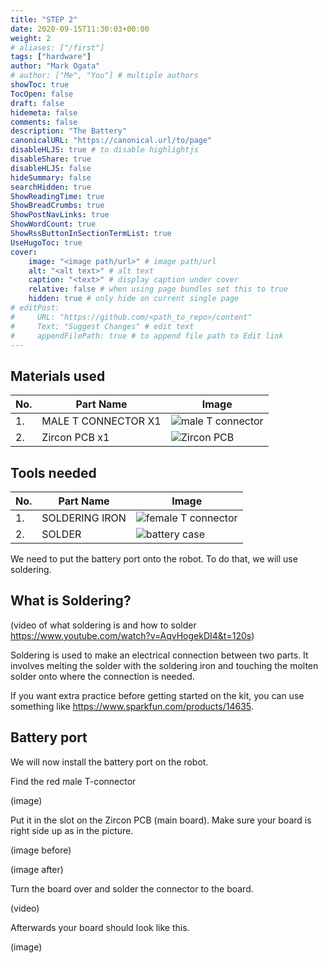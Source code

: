 ```yaml
---
title: "STEP 2"
date: 2020-09-15T11:30:03+00:00
weight: 2
# aliases: ["/first"]
tags: ["hardware"]
author: "Mark Ogata"
# author: ["Me", "You"] # multiple authors
showToc: true
TocOpen: false
draft: false
hidemeta: false
comments: false
description: "The Battery"
canonicalURL: "https://canonical.url/to/page"
disableHLJS: true # to disable highlightjs
disableShare: true
disableHLJS: false
hideSummary: false
searchHidden: true
ShowReadingTime: true
ShowBreadCrumbs: true
ShowPostNavLinks: true
ShowWordCount: true
ShowRssButtonInSectionTermList: true
UseHugoToc: true
cover:
    image: "<image path/url>" # image path/url
    alt: "<alt text>" # alt text
    caption: "<text>" # display caption under cover
    relative: false # when using page bundles set this to true
    hidden: true # only hide on current single page
# editPost:
#     URL: "https://github.com/<path_to_repo>/content"
#     Text: "Suggest Changes" # edit text
#     appendFilePath: true # to append file path to Edit link
---
```




## Materials used

| No. | Part Name                  | Image                                |
|-----|--------------------------|-------------------------------------|
| 1.  | MALE T CONNECTOR X1    | ![male T connector](/img/tconnector.jpg)  |
| 2.  | Zircon PCB x1           | ![Zircon PCB](/img/mainboard.jpg)           |


## Tools needed

| No. | Part Name                  | Image                                |
|-----|--------------------------|-------------------------------------|
| 1.  | SOLDERING IRON     | ![female T connector](/img/iron.jpg)  |
| 2.  | SOLDER             | ![battery case](/img/solder.jpg) |

We need to put the battery port onto the robot. To do that, we will use soldering.

## What is Soldering?

(video of what soldering is and how to solder https://www.youtube.com/watch?v=AqvHogekDI4&t=120s)

Soldering is used to make an electrical connection between two parts. It involves melting the solder with the soldering iron and touching the molten solder onto where the connection is needed.

If you want extra practice before getting started on the kit, you can use something like https://www.sparkfun.com/products/14635.



## Battery port

We will now install the battery port on the robot.

Find the red male T-connector

(image)

Put it in the slot on the Zircon PCB (main board). Make sure your board is right side up as in the picture.

(image before)

(image after)

Turn the board over and solder the connector to the board.

(video)

Afterwards your board should look like this.

(image)
